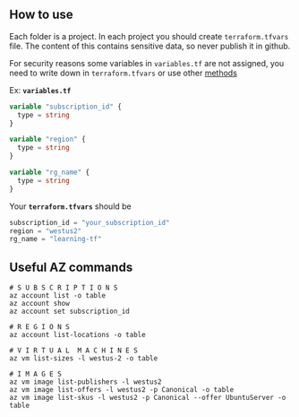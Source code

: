 

## How to use
Each folder is a project. In each project you should create `terraform.tfvars` file. The content of this contains sensitive data, so never publish it in github.

For security reasons some variables in `variables.tf` are not assigned, you need to write down in `terraform.tfvars` or use other [methods](https://www.terraform.io/docs/configuration/variables.html#assigning-values-to-root-module-variables)

Ex:
**`variables.tf`**
``` terraform
variable "subscription_id" {
  type = string  
}

variable "region" {
  type = string
}

variable "rg_name" {
  type = string
}
```
Your **`terraform.tfvars`** should be

``` terraform
subscription_id = "your_subscription_id"
region = "westus2"
rg_name = "learning-tf"

```



## Useful AZ commands

```
# S U B S C R I P T I O N S
az account list -o table
az account show
az account set subscription_id

# R E G I O N S
az account list-locations -o table

# V I R T U A L  M A C H I N E S
az vm list-sizes -l westus-2 -o table

# I M A G E S
az vm image list-publishers -l westus2
az vm image list-offers -l westus2 -p Canonical -o table
az vm image list-skus -l westus2 -p Canonical --offer UbuntuServer -o table

```